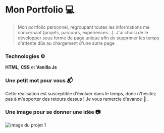 # Mon Portfolio 💻

> Mon portfolio personnel, regroupant toutes les informations me concernant (projets, parcours, expériences...). J'ai choisi de le développer sous forme de page unique afin de supprimer les temps d'attente dûs au chargement d'une autre page

### Technologies ⚙️
**HTML**, **CSS** et **Vanilla Js**

### Une petit  mot pour vous :mailbox_with_mail:
Cette réalisation est susceptible d'évoluer dans le temps, donc n'hésitez pas à m'apporter des retours dessus !
Je vous remercie d'avance :pray: .

### Une image pour se donner une idée 📷
![image du projet 1](https://github.com/Louis-Cauvet/Mon_Portfolio/blob/main/Portfolio/img/capturesProjets/Portfolio.png)
